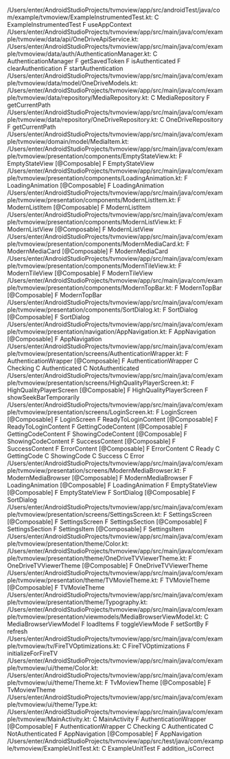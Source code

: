 /Users/enter/AndroidStudioProjects/tvmoview/app/src/androidTest/java/com/example/tvmoview/ExampleInstrumentedTest.kt:
  C ExampleInstrumentedTest
  F useAppContext
/Users/enter/AndroidStudioProjects/tvmoview/app/src/main/java/com/example/tvmoview/data/api/OneDriveApiService.kt:
/Users/enter/AndroidStudioProjects/tvmoview/app/src/main/java/com/example/tvmoview/data/auth/AuthenticationManager.kt:
  C AuthenticationManager
  F getSavedToken
  F isAuthenticated
  F clearAuthentication
  F startAuthentication
/Users/enter/AndroidStudioProjects/tvmoview/app/src/main/java/com/example/tvmoview/data/model/OneDriveModels.kt:
/Users/enter/AndroidStudioProjects/tvmoview/app/src/main/java/com/example/tvmoview/data/repository/MediaRepository.kt:
  C MediaRepository
  F getCurrentPath
/Users/enter/AndroidStudioProjects/tvmoview/app/src/main/java/com/example/tvmoview/data/repository/OneDriveRepository.kt:
  C OneDriveRepository
  F getCurrentPath
/Users/enter/AndroidStudioProjects/tvmoview/app/src/main/java/com/example/tvmoview/domain/model/MediaItem.kt:
/Users/enter/AndroidStudioProjects/tvmoview/app/src/main/java/com/example/tvmoview/presentation/components/EmptyStateView.kt:
  F EmptyStateView [@Composable]
  F EmptyStateView
/Users/enter/AndroidStudioProjects/tvmoview/app/src/main/java/com/example/tvmoview/presentation/components/LoadingAnimation.kt:
  F LoadingAnimation [@Composable]
  F LoadingAnimation
/Users/enter/AndroidStudioProjects/tvmoview/app/src/main/java/com/example/tvmoview/presentation/components/ModernListItem.kt:
  F ModernListItem [@Composable]
  F ModernListItem
/Users/enter/AndroidStudioProjects/tvmoview/app/src/main/java/com/example/tvmoview/presentation/components/ModernListView.kt:
  F ModernListView [@Composable]
  F ModernListView
/Users/enter/AndroidStudioProjects/tvmoview/app/src/main/java/com/example/tvmoview/presentation/components/ModernMediaCard.kt:
  F ModernMediaCard [@Composable]
  F ModernMediaCard
/Users/enter/AndroidStudioProjects/tvmoview/app/src/main/java/com/example/tvmoview/presentation/components/ModernTileView.kt:
  F ModernTileView [@Composable]
  F ModernTileView
/Users/enter/AndroidStudioProjects/tvmoview/app/src/main/java/com/example/tvmoview/presentation/components/ModernTopBar.kt:
  F ModernTopBar [@Composable]
  F ModernTopBar
/Users/enter/AndroidStudioProjects/tvmoview/app/src/main/java/com/example/tvmoview/presentation/components/SortDialog.kt:
  F SortDialog [@Composable]
  F SortDialog
/Users/enter/AndroidStudioProjects/tvmoview/app/src/main/java/com/example/tvmoview/presentation/navigation/AppNavigation.kt:
  F AppNavigation [@Composable]
  F AppNavigation
/Users/enter/AndroidStudioProjects/tvmoview/app/src/main/java/com/example/tvmoview/presentation/screens/AuthenticationWrapper.kt:
  F AuthenticationWrapper [@Composable]
  F AuthenticationWrapper
  C Checking
  C Authenticated
  C NotAuthenticated
/Users/enter/AndroidStudioProjects/tvmoview/app/src/main/java/com/example/tvmoview/presentation/screens/HighQualityPlayerScreen.kt:
  F HighQualityPlayerScreen [@Composable]
  F HighQualityPlayerScreen
  F showSeekBarTemporarily
/Users/enter/AndroidStudioProjects/tvmoview/app/src/main/java/com/example/tvmoview/presentation/screens/LoginScreen.kt:
  F LoginScreen [@Composable]
  F LoginScreen
  F ReadyToLoginContent [@Composable]
  F ReadyToLoginContent
  F GettingCodeContent [@Composable]
  F GettingCodeContent
  F ShowingCodeContent [@Composable]
  F ShowingCodeContent
  F SuccessContent [@Composable]
  F SuccessContent
  F ErrorContent [@Composable]
  F ErrorContent
  C Ready
  C GettingCode
  C ShowingCode
  C Success
  C Error
/Users/enter/AndroidStudioProjects/tvmoview/app/src/main/java/com/example/tvmoview/presentation/screens/ModernMediaBrowser.kt:
  F ModernMediaBrowser [@Composable]
  F ModernMediaBrowser
  F LoadingAnimation [@Composable]
  F LoadingAnimation
  F EmptyStateView [@Composable]
  F EmptyStateView
  F SortDialog [@Composable]
  F SortDialog
/Users/enter/AndroidStudioProjects/tvmoview/app/src/main/java/com/example/tvmoview/presentation/screens/SettingsScreen.kt:
  F SettingsScreen [@Composable]
  F SettingsScreen
  F SettingsSection [@Composable]
  F SettingsSection
  F SettingsItem [@Composable]
  F SettingsItem
/Users/enter/AndroidStudioProjects/tvmoview/app/src/main/java/com/example/tvmoview/presentation/theme/Color.kt:
/Users/enter/AndroidStudioProjects/tvmoview/app/src/main/java/com/example/tvmoview/presentation/theme/OneDriveTVViewerTheme.kt:
  F OneDriveTVViewerTheme [@Composable]
  F OneDriveTVViewerTheme
/Users/enter/AndroidStudioProjects/tvmoview/app/src/main/java/com/example/tvmoview/presentation/theme/TVMovieTheme.kt:
  F TVMovieTheme [@Composable]
  F TVMovieTheme
/Users/enter/AndroidStudioProjects/tvmoview/app/src/main/java/com/example/tvmoview/presentation/theme/Typography.kt:
/Users/enter/AndroidStudioProjects/tvmoview/app/src/main/java/com/example/tvmoview/presentation/viewmodels/MediaBrowserViewModel.kt:
  C MediaBrowserViewModel
  F loadItems
  F toggleViewMode
  F setSortBy
  F refresh
/Users/enter/AndroidStudioProjects/tvmoview/app/src/main/java/com/example/tvmoview/tv/FireTVOptimizations.kt:
  C FireTVOptimizations
  F initializeForFireTV
/Users/enter/AndroidStudioProjects/tvmoview/app/src/main/java/com/example/tvmoview/ui/theme/Color.kt:
/Users/enter/AndroidStudioProjects/tvmoview/app/src/main/java/com/example/tvmoview/ui/theme/Theme.kt:
  F TvMoviewTheme [@Composable]
  F TvMoviewTheme
/Users/enter/AndroidStudioProjects/tvmoview/app/src/main/java/com/example/tvmoview/ui/theme/Type.kt:
/Users/enter/AndroidStudioProjects/tvmoview/app/src/main/java/com/example/tvmoview/MainActivity.kt:
  C MainActivity
  F AuthenticationWrapper [@Composable]
  F AuthenticationWrapper
  C Checking
  C Authenticated
  C NotAuthenticated
  F AppNavigation [@Composable]
  F AppNavigation
/Users/enter/AndroidStudioProjects/tvmoview/app/src/test/java/com/example/tvmoview/ExampleUnitTest.kt:
  C ExampleUnitTest
  F addition_isCorrect
